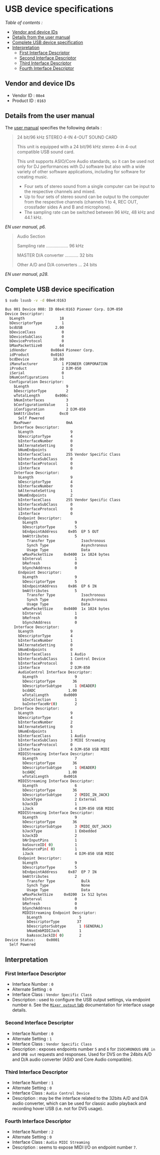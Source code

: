 # USB device specifications

*Table of contents :*

- [Vendor and device IDs](#vendor-and-device-ids)
- [Details from the user manual](#details-from-the-user-manual)
- [Complete USB device specification](#complete-usb-device-specification)
- [Interpretation](#interpretation)
    - [First Interface Descriptor](#first-interface-descriptor)
    - [Second Interface Descriptor](#second-interface-descriptor)
    - [Third Interface Descriptor](#third-interface-descriptor)
    - [Fourth Interface Descriptor](#fourth-interface-descriptor)

## Vendor and device IDs

- Vendor ID : `08e4`
- Product ID : `0163`

## Details from the user manual

The [user manual](https://www.pioneerdj.com/en/support/documents/archive/djm-850/)
specifies the following details :

> 24 bit/96 kHz STEREO 4-IN 4-OUT SOUND CARD
> 
> This unit is equipped with a 24 bit/96 kHz stereo 4-in 4-out compatible
> USB sound card.
> 
> This unit supports ASIO/Core Audio standards, so it can be used not
> only for DJ performances with DJ software but also with a wide variety of
> other software applications, including for software for creating music.
> 
> - Four sets of stereo sound from a single computer can be input to the
> respective channels and mixed.
> - Up to four sets of stereo sound can be output to the computer from
> the respective channels (channels 1 to 4, REC OUT, crossfader sides
> A and B and microphone).
> - The sampling rate can be switched between 96 kHz, 48 kHz and
44.1 kHz.

*EN user manual, p6.*

> Audio Section
> 
> Sampling rate .................. 96 kHz
> 
> MASTER D/A converter ........... 32 bits
> 
> Other A/D and D/A converters ... 24 bits

*EN user manual, p28.*

## Complete USB device specification

```bash
$ sudo lsusb -v -d 08e4:0163

Bus 001 Device 008: ID 08e4:0163 Pioneer Corp. DJM-850
Device Descriptor:
  bLength                18
  bDescriptorType         1
  bcdUSB               2.00
  bDeviceClass            0 
  bDeviceSubClass         0 
  bDeviceProtocol         0 
  bMaxPacketSize0        64
  idVendor           0x08e4 Pioneer Corp.
  idProduct          0x0163 
  bcdDevice           10.00
  iManufacturer           1 PIONEER CORPORATION
  iProduct                2 DJM-850
  iSerial                 0 
  bNumConfigurations      1
  Configuration Descriptor:
    bLength                 9
    bDescriptorType         2
    wTotalLength       0x006c
    bNumInterfaces          3
    bConfigurationValue     1
    iConfiguration          2 DJM-850
    bmAttributes         0xc0
      Self Powered
    MaxPower                0mA
    Interface Descriptor:
      bLength                 9
      bDescriptorType         4
      bInterfaceNumber        0
      bAlternateSetting       0
      bNumEndpoints           0
      bInterfaceClass       255 Vendor Specific Class
      bInterfaceSubClass      0 
      bInterfaceProtocol      0 
      iInterface              0 
    Interface Descriptor:
      bLength                 9
      bDescriptorType         4
      bInterfaceNumber        0
      bAlternateSetting       1
      bNumEndpoints           2
      bInterfaceClass       255 Vendor Specific Class
      bInterfaceSubClass      0 
      bInterfaceProtocol      0 
      iInterface              0 
      Endpoint Descriptor:
        bLength                 9
        bDescriptorType         5
        bEndpointAddress     0x05  EP 5 OUT
        bmAttributes            5
          Transfer Type            Isochronous
          Synch Type               Asynchronous
          Usage Type               Data
        wMaxPacketSize     0x0400  1x 1024 bytes
        bInterval               1
        bRefresh                0
        bSynchAddress           0
      Endpoint Descriptor:
        bLength                 9
        bDescriptorType         5
        bEndpointAddress     0x86  EP 6 IN
        bmAttributes            5
          Transfer Type            Isochronous
          Synch Type               Asynchronous
          Usage Type               Data
        wMaxPacketSize     0x0400  1x 1024 bytes
        bInterval               1
        bRefresh                0
        bSynchAddress           0
    Interface Descriptor:
      bLength                 9
      bDescriptorType         4
      bInterfaceNumber        1
      bAlternateSetting       0
      bNumEndpoints           0
      bInterfaceClass         1 Audio
      bInterfaceSubClass      1 Control Device
      bInterfaceProtocol      0 
      iInterface              2 DJM-850
      AudioControl Interface Descriptor:
        bLength                 9
        bDescriptorType        36
        bDescriptorSubtype      1 (HEADER)
        bcdADC               1.00
        wTotalLength       0x0009
        bInCollection           1
        baInterfaceNr(0)        2
    Interface Descriptor:
      bLength                 9
      bDescriptorType         4
      bInterfaceNumber        2
      bAlternateSetting       0
      bNumEndpoints           1
      bInterfaceClass         1 Audio
      bInterfaceSubClass      3 MIDI Streaming
      bInterfaceProtocol      0 
      iInterface              4 DJM-850 USB MIDI
      MIDIStreaming Interface Descriptor:
        bLength                 7
        bDescriptorType        36
        bDescriptorSubtype      1 (HEADER)
        bcdADC               1.00
        wTotalLength       0x0016
      MIDIStreaming Interface Descriptor:
        bLength                 6
        bDescriptorType        36
        bDescriptorSubtype      2 (MIDI_IN_JACK)
        bJackType               2 External
        bJackID                 1
        iJack                   4 DJM-850 USB MIDI
      MIDIStreaming Interface Descriptor:
        bLength                 9
        bDescriptorType        36
        bDescriptorSubtype      3 (MIDI_OUT_JACK)
        bJackType               1 Embedded
        bJackID                 2
        bNrInputPins            1
        baSourceID( 0)          1
        BaSourcePin( 0)         1
        iJack                   4 DJM-850 USB MIDI
      Endpoint Descriptor:
        bLength                 9
        bDescriptorType         5
        bEndpointAddress     0x87  EP 7 IN
        bmAttributes            2
          Transfer Type            Bulk
          Synch Type               None
          Usage Type               Data
        wMaxPacketSize     0x0200  1x 512 bytes
        bInterval               0
        bRefresh                0
        bSynchAddress           0
        MIDIStreaming Endpoint Descriptor:
          bLength                 5
          bDescriptorType        37
          bDescriptorSubtype      1 (GENERAL)
          bNumEmbMIDIJack         1
          baAssocJackID( 0)       2
Device Status:     0x0001
  Self Powered
```

## Interpretation

### First Interface Descriptor

- Interface Number : `0`
- Alternate Setting : `0`
- Interface Class : `Vendor Specific Class`
- Description : used to configure the USB output settings, via endpoint number
`0`. See the [`Mixer output` tab](windows-djm-850-setting-utility/README.md)
documentation for interface usage details.

### Second Interface Descriptor

- Interface Number : `0`
- Alternate Setting : `1`
- Interface Class : `Vendor Specific Class`
- Description : exposes endpoints number `5` and `6` for `ISOCHRONOUS` `URB in`
and `URB out` requests and responses. Used for DVS on the 24bits A/D and D/A
audio converter (ASIO and Core Audio compatible).

### Third Interface Descriptor

- Interface Number : `1`
- Alternate Setting : `0`
- Interface Class : `Audio Control Device`
- Description : may be the interface related to the 32bits A/D and D/A  audio
converter, which can be used for classic audio playback and recording hover USB
(i.e. not for DVS usage).

### Fourth Interface Descriptor

- Interface Number : `2`
- Alternate Setting : `0`
- Interface Class : `Audio MIDI Streaming`
- Description : seems to expose MIDI I/O on endpoint number `7`.
